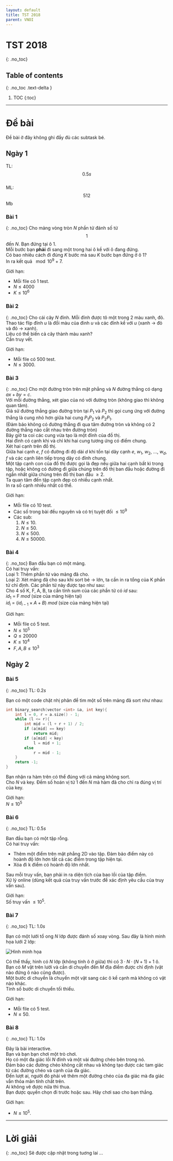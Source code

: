 ```yaml
---
layout: default
title: TST 2018
parent: VNOI
---
```

# TST 2018
{: .no_toc}

## Table of contents
{: .no_toc .text-delta }

1. TOC
{:toc}

----

# Đề bài 
Đề bài ở đây không ghi đầy đủ các subtask bé.

##  Ngày 1 
TL: $$0.5s$$  
ML: $$512$$ Mb   

### Bài 1 
{: .no_toc}
Cho mảng vòng tròn $N$ phần tử đánh số từ $$1$$ đến $N$. Bạn đứng tại ô $1$.  
Mỗi bước bạn **phải** đi sang một trong hai ô kề với ô đang đứng.  
Có bao nhiêu cách đi đúng $K$ bước mà sau $K$ bước bạn đứng ở ô $1$?   
In ra kết quả $\mod 10^9+7$.  

Giới hạn:
- Mỗi file có $1$ test.  
- $N \leq 4000$   
- $K \leq 10^6$   

### Bài 2
{: .no_toc}
Cho cái cây $N$ đỉnh. Mỗi đỉnh được tô một trong 2 màu xanh, đỏ.   
Thao tác flip đỉnh $u$ là đổi màu của đinh $u$ và các đỉnh kề với $u$ (xanh -> đỏ và đỏ -> xanh).   
Liệu có thể biến cả cây thành màu xanh?   
Cần truy vết.   
  
Giới hạn:  
- Mỗi file có $500$ test.  
- $N \leq 3000$.  

### Bài 3
{: .no_toc}
Cho một đường tròn trên mặt phẳng và $N$ đường thẳng có dạng $ax + by = c$.   
Với mỗi đường thẳng, xét giao của nó với đường tròn (không giao thì không quan tâm).  
Giả sử đường thẳng giao đường tròn tại $P_1$ và $P_2$ thì gọi cung ứng với đường thẳng là
cung nhỏ hơn giữa hai cung $P_1 P_2$ và $P_2 P_1$.  
(Đảm bảo không có đường thẳng đi qua tâm đường tròn và không có 2 đường thẳng nào cắt nhau trên
đường tròn)  
Bây giờ ta coi các cung vừa tạo là một đỉnh của đồ thị.   
Hai đỉnh có cạnh khi và chỉ khi hai cung tương ứng có điểm chung.   
Xét hai cạnh trên đồ thị.  
Giữa hai cạnh $e$, $f$ có đường đi độ dài $d$ khi tồn tại dãy cạnh $e$, $w_1$, $w_2$, ..., $w_d$, $f$ và các cạnh
liên tiếp trong dãy có đỉnh chung.   
Một tập cạnh con của đồ thị được gọi là đẹp nếu giữa hai cạnh bất kì trong tập, hoặc
không có đường đi giữa chúng trên đồ thị ban đầu hoặc đường đi ngắn nhất giữa chúng trên đồ thị
ban đầu $\geq 2$.  
Ta quan tâm đến tập cạnh đẹp có nhiều cạnh nhất.  
In ra số cạnh nhiều nhất có thể.   

Giới hạn:  
- Mỗi file có $10$ test.  
- Các số trong bài đều nguyên và có trị tuyệt đối $\leq 10^9$  
- Các sub:   
    1. $N \leq 10$.  
    2. $N \leq 50$.  
    3. $N \leq 500$.  
    4. $N \leq 50000$.  

### Bài 4
{: .no_toc}
Ban đầu bạn có một mảng.  
Có hai truy vấn:  
Loại 1: Thêm phần tử vào mảng đã cho.   
Loại 2: Xét mảng đã cho sau khi sort bé -> lớn, ta cần in ra tổng của K phần tử chỉ định. Các phần tử này được tạo như sau:  
Cho $4$ số K, F, A, B, ta cần tính sum của các phần tử có $id$ sau:  
$id_1$ = F $mod$ (size của mảng hiện tại)  
$id_i$ = ($id_{i-1} \times A + B$) $mod$ (size của mảng hiện tại)  
  
Giới hạn:  
- Mỗi file có $5$ test. 
- $N \leq 10^5$ 
- $Q \leq 20000$ 
- $K \leq 10^4$
- $F,A,B \leq 10^3$

##  Ngày 2   
### Bài 5 
{: .no_toc}
TL: $0.2s$

Bạn có một code chặt nhị phân để tìm một số trên mảng đã sort như nhau:
```cpp
int binary_search(vector <int> &a, int key){
    int l = 0, r = a.size() - 1;
    while (l <= r){
        int mid = (l + r + 1) / 2;
        if (a[mid] == key)
            return mid;
        if (a[mid] < key)
            l = mid + 1;
        else
            r = mid - 1;
    }
    return -1;
}
```
Bạn nhận ra hàm trên có thể đúng với cả mảng không sort.    
Cho $N$ và key. Đếm số hoán vị từ $1$ đến $N$ mà hàm đã cho chỉ ra đúng vị trí của key.   
  
Giới hạn:   
$N \leq 10^5$   

### Bài 6 
{: .no_toc}
TL: $0.5s$

Ban đầu bạn có một tập rỗng.   
Có hai truy vấn:   
- Thêm một điểm trên mặt phẳng 2D vào tập. Đảm bảo điểm này có hoành độ lớn hơn tất cả các điểm trong tập hiện tại.   
- Xóa đi k điểm có hoành độ lớn nhất.   

Sau mỗi truy vấn, bạn phải in ra diện tích của bao lồi của tập điểm.   
Xử lý online (dùng kết quả của truy vấn trước để xác định yêu cầu của truy vấn sau).   

Giới hạn:   
Số truy vấn $\leq 10^5$.

### Bài 7 
{: .no_toc}
TL: $1.0s$

Bạn có một lưới tổ ong $N$ lớp được đánh số xoay vòng. Sau đây là hình minh họa lưới $2$ lớp:   

![Hình minh họa](/cpl/assets/vnoi/tst2018/hexagon.png)

Có thể thấy, hình có $N$ lớp (không tính ô ở giữa) thì có $3 \cdot N \cdot (N+1) + 1$ ô.   
Bạn có $M$ vật trên lưới và cần di chuyển đến $M$ địa điểm được chỉ định (vật nào đứng ô nào cũng được).  
Một bước di chuyển là chuyển một vật sang các ô kề cạnh mà không có vật nào khác.   
Tính số bước di chuyển tối thiểu.  

Giới hạn:
- Mỗi file có $5$ test.  
- $N \leq 50$.

### Bài 8 
{: .no_toc}
TL: $1.0s$

Đây là bài interactive.  
Bạn và bạn bạn chơi một trò chơi.  
Họ có một đa giác lồi $N$ đỉnh và một vài đường chéo bên trong nó.  
Đảm bảo các đường chéo không cắt nhau và không tạo được các tam giác từ các đường chéo và cạnh của đa giác.   
Đến lượt ai, người đó phải vẽ thêm một đường chéo của đa giác mà đa giác vẫn thỏa mãn tính chất trên.   
Ai không vẽ được nữa thì thua.   
Bạn được quyền chọn đi trước hoặc sau. Hãy chơi sao cho bạn thắng.   
  
Giới hạn:   
- $N \leq 10^5$.

--- 
# Lời giải   
{: .no_toc}
Sẽ được cập nhật trong tuơng lai ...
